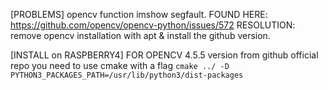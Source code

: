


[PROBLEMS]
 opencv function imshow segfault. FOUND HERE: https://github.com/opencv/opencv-python/issues/572 RESOLUTION: remove opencv installation with apt & install the github version.

[INSTALL on RASPBERRY4]
 FOR OPENCV 4.5.5 version from github official repo you need to use cmake with a flag
 ``` cmake ../ -D PYTHON3_PACKAGES_PATH=/usr/lib/python3/dist-packages ``` 
